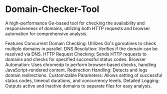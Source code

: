 # Domain-Checker-Tool
A high-performance Go-based tool for checking the availability and responsiveness of domains, utilizing both HTTP requests and browser automation for comprehensive analysis.

Features
Concurrent Domain Checking: Utilizes Go's goroutines to check multiple domains in parallel.
DNS Resolution: Verifies if the domain can be resolved via DNS.
HTTP Request Checking: Sends HTTP requests to domains and checks for specified successful status codes.
Browser Automation: Uses chromedp to perform browser-based checks, handling JavaScript-rendered content.
Redirection Handling: Detects and logs domain redirections.
Customizable Parameters: Allows setting of successful status codes, timeout durations, and concurrency levels.
Detailed Logging: Outputs active and inactive domains to separate files for easy analysis.
